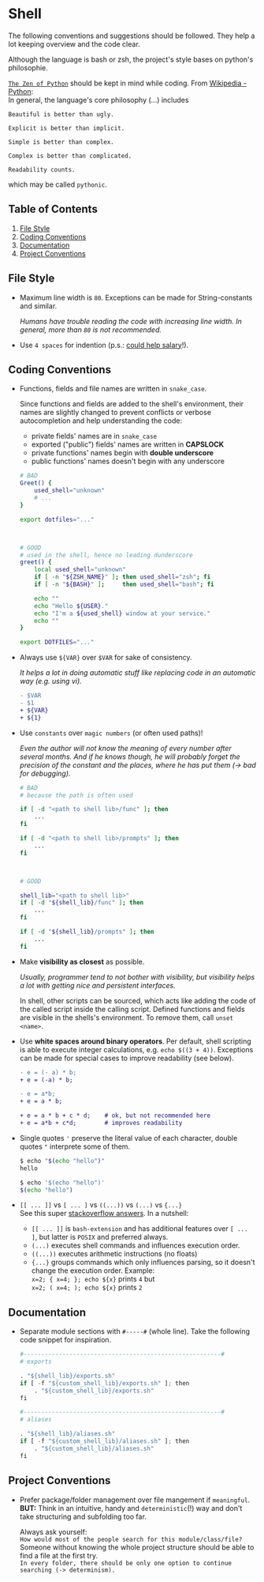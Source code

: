 # Shell

The following conventions and suggestions should be followed.
They help a lot keeping overview and the code clear.

Although the language is bash or zsh, the project's style bases on python's philosophie.

[`The Zen of Python`][www_wikipedia_zen_of_python] should be kept in mind while coding.
From [Wikipedia - Python][www_wikipedia_python]:  
In general, the language's core philosophy (...) includes

```text
Beautiful is better than ugly.

Explicit is better than implicit.

Simple is better than complex.

Complex is better than complicated.

Readability counts.
```

which may be called `pythonic`.

## Table of Contents <a name="toc"></a>

1. [File Style](#file-style)
1. [Coding Conventions](#coding-conventions)
1. [Documentation](#documentation)
1. [Project Conventions](#project-conventions)

## File Style <a name="file-style"></a>

* Maximum line width is `80`.
  Exceptions can be made for String-constants and similar.

  _Humans have trouble reading the code with increasing line width.
  In general, more than `80` is not recommended._

* Use `4 spaces` for indention (p.s.: [could help salary](https://stackoverflow.blog/2017/06/15/developers-use-spaces-make-money-use-tabs)!).

## Coding Conventions <a name="coding-conventions"></a>

* Functions, fields and file names are written in `snake_case`.

  Since functions and fields are added to the shell's environment, their names are slightly changed to prevent conflicts or verbose autocompletion and help understanding the code:
  * private fields' names are in `snake_case`
  * exported ("public") fields' names are written in __CAPSLOCK__
  * private functions' names begin with __double underscore__
  * public functions' names doesn't begin with any underscore

  ```zsh
  # BAD
  Greet() {
      used_shell="unknown"
      # ...
  }

  export dotfiles="..."



  # GOOD
  # used in the shell, hence no leading dunderscore
  greet() {
      local used_shell="unknown"
      if [ -n "${ZSH_NAME}" ]; then used_shell="zsh"; fi
      if [ -n "${BASH}" ];     then used_shell="bash"; fi

      echo ""
      echo "Hello ${USER}."
      echo "I'm a ${used_shell} window at your service."
      echo ""
  }

  export DOTFILES="..."
  ```

* Always use `${VAR}` over `$VAR` for sake of consistency.

  _It helps a lot in doing automatic stuff like replacing code in an automatic way (e.g. using vi)._

  ```diff
  - $VAR
  - $1
  + ${VAR}
  + ${1}
  ```

* Use `constants` over `magic numbers` (or often used paths)!

  _Even the author will not know the meaning of every number after several months.
  And if he knows though, he will probably forget the precision of the constant and the places, where he has put them (-> bad for debugging)._

  ```zsh
  # BAD
  # because the path is often used

  if [ -d "<path to shell lib>/func" ]; then
      ...
  fi

  if [ -d "<path to shell lib>/prompts" ]; then
      ...
  fi



  # GOOD

  shell_lib="<path to shell lib>"
  if [ -d "${shell_lib}/func" ]; then
      ...
  fi

  if [ -d "${shell_lib}/prompts" ]; then
      ...
  fi
  ```

* Make __visibility as closest__ as possible.

  _Usually, programmer tend to not bother with visibility, but visibility helps a lot with getting nice and persistent interfaces._

  In shell, other scripts can be sourced, which acts like adding the code of the called script inside the calling script.
  Defined functions and fields are visible in the shells's environment.
  To remove them, call `unset <name>`.

* Use __white spaces around binary operators__.
  Per default, shell scripting is able to execute integer calculations, e.g. `echo $((3 + 4))`.
  Exceptions can be made for special cases to improve readability (see below).

  ```diff
  - e = (- a) * b;
  + e = (-a) * b;

  - e = a*b;
  + e = a * b;

  + e = a * b + c * d;    # ok, but not recommended here
  + e = a*b + c*d;        # improves readability
  ```

* Single quotes `'` preserve the literal value of each character, double quotes `"` interprete some of them.

  ```zsh
  $ echo "$(echo "hello")"
  hello

  $ echo '$(echo "hello")'
  $(echo "hello")
  ```

* `[[ ... ]]` vs `[ ... ]` vs `((...))` vs `(...)` vs `{...}`  
  See this super [stackoverflow answers][www_stackoverflow_brackets].
  In a nutshell:
  * `[[ ... ]]` is `bash-extension` and has additional features over `[ ... ]`, but latter is `POSIX` and preferred always.
  * `(...)` executes shell commands and influences execution order.
  * `((...))` executes arithmetic instructions (no floats)
  * `{...}` groups commands which only influences parsing, so it doesn't change the execution order. Example:  
    `x=2; { x=4; }; echo ${x}` prints `4` but  
    `x=2; ( x=4; ); echo ${x}` prints `2`

## Documentation <a name="documentation"></a>

* Separate module sections with `#-----#` (whole line).
  Take the following code snippet for inspiration.

  ```python
  #--------------------------------------------------------#
  # exports

  . "${shell_lib}/exports.sh"
  if [ -f "${custom_shell_lib}/exports.sh" ]; then
      . "${custom_shell_lib}/exports.sh"
  fi

  #--------------------------------------------------------#
  # aliases

  . "${shell_lib}/aliases.sh"
  if [ -f "${custom_shell_lib}/aliases.sh" ]; then
      . "${custom_shell_lib}/aliases.sh"
  fi
  ```

## Project Conventions <a name="project-conventions"></a>

* Prefer package/folder management over file mangement if `meaningful`.  
  __BUT:__ Think in an intuitive, handy and `deterministic`(!) way and don't take structuring and subfolding too far.

  Always ask yourself:  
  `How would most of the people search for this module/class/file?`  
  Someone without knowing the whole project structure should be able to find a file at the first try.  
  `In every folder, there should be only one option to continue searching (-> determinism).`

[www_wikipedia_zen_of_python]: https://en.wikipedia.org/wiki/Zen_of_Python
[www_wikipedia_python]: https://en.wikipedia.org/wiki/Python_(programming_language)#Features_and_philosophy
[www_stackoverflow_brackets]: https://stackoverflow.com/a/47576482
